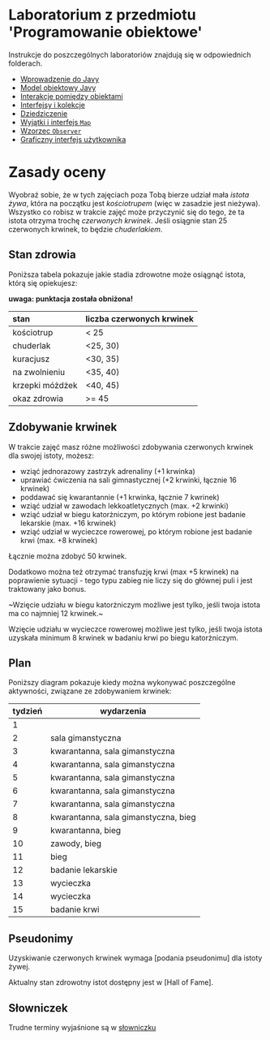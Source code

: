 # Laboratorium z przedmiotu 'Programowanie obiektowe'

Instrukcje do poszczególnych laboratoriów znajdują się w odpowiednich folderach.

* [Wprowadzenie do Javy](lab1/Readme.md)
* [Model obiektowy Javy](lab2/Readme.md)
* [Interakcje pomiędzy obiektami](lab3/Readme.md)
* [Interfejsy i kolekcje](lab4/Readme.md)
* [Dziedziczenie](lab5/Readme.md)
* [Wyjątki i interfejs `Map`](lab6/Readme.md)
* [Wzorzec `Observer`](lab7/Readme.md)
* [Graficzny interfejs użytkownika](lab8/Readme.md)

# Zasady oceny

Wyobraź sobie, że w tych zajęciach poza Tobą bierze udział mała *istota żywa*, która na początku jest
*kościotrupem* (więc w zasadzie jest nieżywa). Wszystko co robisz w trakcie zajęć może przyczynić się do tego, że ta
istota otrzyma trochę *czerwonych krwinek*. Jeśli osiągnie stan 25 czerwonych krwinek, to będzie *chuderlakiem*. 

## Stan zdrowia

Poniższa tabela pokazuje jakie stadia zdrowotne może osiągnąć istota, którą się opiekujesz:

**uwaga: punktacja została obniżona!**

| stan            | liczba czerwonych krwinek |
|:----------------|---------------------------|
| kościotrup      | < 25                      |
| chuderlak       | <25, 30)                  |
| kuracjusz       | <30, 35)                  |
| na zwolnieniu   | <35, 40)                  |
| krzepki móżdżek | <40, 45)                  |
| okaz zdrowia    | >= 45                     |


## Zdobywanie krwinek

W trakcie zajęć masz różne możliwości zdobywania czerwonych krwinek dla swojej istoty, możesz:

* wziąć jednorazowy zastrzyk adrenaliny (+1 krwinka)
* uprawiać ćwiczenia na sali gimnastycznej (+2 krwinki, łącznie 16 krwinek)
* poddawać się kwarantannie (+1 krwinka, łącznie 7 kwrinek)
* wziąć udział w zawodach lekkoatletycznych (max. +2 krwinki)
* wziąć udział w biegu katorżniczym, po którym robione jest badanie lekarskie (max. +16 krwinek)
* wziąć udział w wycieczce rowerowej, po którym robione jest badanie krwi (max. +8 krwinek)

Łącznie można zdobyć 50 krwinek. 

Dodatkowo można też otrzymać transfuzję krwi (max +5 krwinek) na poprawienie sytuacji - tego typu zabieg nie liczy się do głównej puli i jest traktowany jako bonus.

~Wzięcie udziału w biegu katorżniczym możliwe jest tylko, jeśli twoja istota ma co najmniej 12 krwinek.~

Wzięcie udziału w wycieczce rowerowej możliwe jest tylko, jeśli twoja istota uzyskała minimum 8 krwinek w
badaniu krwi po biegu katorżniczym.

## Plan

Poniższy diagram pokazuje kiedy można wykonywać poszczególne aktywności, związane ze zdobywaniem krwinek:


| tydzień | wydarzenia        |
|---------|-------------------|
| 1       |                   |
| 2       | sala gimanstyczna |
| 3       | kwarantanna, sala gimanstyczna |
| 4       | kwarantanna, sala gimanstyczna |
| 5       | kwarantanna, sala gimanstyczna |
| 6       | kwarantanna, sala gimanstyczna |
| 7       | kwarantanna, sala gimanstyczna |
| 8       | kwarantanna, sala gimanstyczna, bieg |
| 9       | kwarantanna, bieg              |
| 10      | zawody, bieg      |
| 11      | bieg |
| 12      | badanie lekarskie |
| 13      | wycieczka         |
| 14      | wycieczka         |
| 15      | badanie krwi      |


## Pseudonimy

Uzyskiwanie czerwonych krwinek wymaga [podania pseudonimu] dla istoty żywej.

Aktualny stan zdrowotny istot dostępny jest w [Hall of Fame].


## Słowniczek

Trudne terminy wyjaśnione są w [słowniczku](slownik.md)
